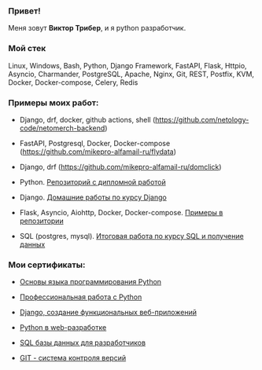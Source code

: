 ### Привет!

Меня зовут <b>Виктор Трибер</b>, и я python разработчик.

### Мой стек

Linux, Windows, Bash, Python, Django Framework, FastAPI, Flask, Httpio, Asyncio, Charmander, PostgreSQL, Apache, Nginx, Git, REST, Postfix, KVM, Docker, Docker-compose, Celery, Redis

### Примеры моих работ:

- Django, drf, docker, github actions, shell (https://github.com/netology-code/netomerch-backend)

- FastAPI, Postgresql, Docker, Docker-compose (https://github.com/mikepro-alfamail-ru/flydata)

- Django, drf (https://github.com/mikepro-alfamail-ru/domclick)

- Python. [Репозиторий с дипломной работой](https://github.com/mikepro-alfamail-ru/py-39_diplom)

- Django. [Домашние работы по курсу Django](https://github.com/mikepro-alfamail-ru/dj-18-hw)

- Flask, Asyncio, Aiohttp, Docker, Docker-compose. [Примеры в репозитории](https://github.com/mikepro-alfamail-ru/webpy-6-homeworks)

- SQL (postgres, mysql). [Итоговая работа по курсу SQL и получение данных](https://github.com/mikepro-alfamail-ru/sql-29-final)

### Мои сертификаты:

- [Основы языка программирования Python](https://github.com/vtriber/vtriber/tree/main/certificates/python.pdf)

- [Профессиональная работа с Python](https://github.com/vtriber/vtriber/tree/main/certificates/pythonpro.pdf)

- [Django, создание функциональных веб-приложений](https://github.com/vtriber/vtriber/tree/main/certificates/django.pdf)

- [Python в web-разработке](https://github.com/vtriber/vtriber/tree/main/certificates/pyweb.pdf)

- [SQL базы данных для разработчиков](https://github.com/vtriber/vtriber/tree/main/certificates/sql.pdf)

- [GIT - система контроля версий](https://github.com/vtriber/vtriber/tree/main/certificates/git.pdf)

